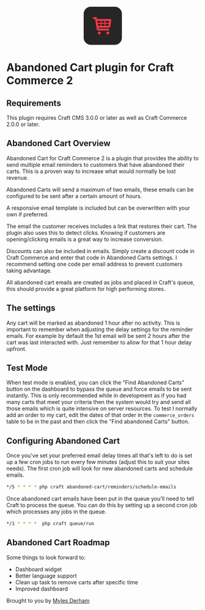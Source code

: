 <p align="center"><img src="./src/icon.svg" width="100" height="100" alt="Abandoned Cart plugin for Craft Commerce 2"></p>

# Abandoned Cart plugin for Craft Commerce 2

## Requirements

This plugin requires Craft CMS 3.0.0 or later as well as Craft Commerce 2.0.0 or later.

## Abandoned Cart Overview

Abandoned Cart for Craft Commerce 2 is a plugin that provides the ability to send multiple email
reminders to customers that have abandoned their carts. This is a proven way to increase what would normally be lost revenue.

Abandoned Carts will send a maximum of two emails, these emails can be configured to be sent after a certain amount of hours.

A responsive email template is included but can be overwritten with your own if preferred.

The email the customer receives includes a link that restores their cart. 
The plugin also uses this to detect clicks. Knowing if customers are opening/clicking emails is a great way to increase conversion.

Discounts can also be included in emails. Simply create a discount code in Craft Commerce and enter that code in
Abandoned Carts settings. I recommend setting one code per email address to prevent customers taking advantage.

All abandoned cart emails are created as jobs and placed in Craft's queue, this should provide a great platform
for high performing stores.

## The settings

Any cart will be marked as abandoned 1 hour after no activity. This is important to remember when adjusting the delay settings for the reminder
emails. For example by default the 1st email will be sent 2 hours after the cart was last interacted with. Just remember to allow for that 1 hour delay upfront.

## Test Mode
When test mode is enabled, you can click the "Find Abandoned Carts" button on the dashboard to bypass the queue and force emails to be sent instantly.
This is only recommended while in development as if you had many carts that meet your criteria then the system would try and send all those emails which is quite intensive on server resources.
To test I normally add an order to my cart, edit the dates of that order in the `commerce_orders` table to be in the past and then click the "Find abandoned Carts" button.

## Configuring Abandoned Cart

Once you've set your preferred email delay times all that's left to do is set up a few cron
jobs to run every few minutes (adjust this to suit your sites needs). The first cron job will look for new
abandoned carts and schedule emails.

```sh
*/5 * * * * php craft abandoned-cart/reminders/schedule-emails
```

Once abandoned cart emails have been put in the queue you'll need to tell Craft to process the queue.
You can do this by setting up a second cron job which processes any jobs in the queue.

```sh
*/1 * * * *  php craft queue/run
```

## Abandoned Cart Roadmap

Some things to look forward to:

* Dashboard widget
* Better language support
* Clean up task to remove carts after specific time
* Improved dashboard

Brought to you by [Myles Derham](https://github.com/mediabeastnz)
